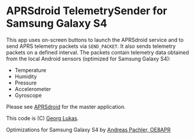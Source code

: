 # APRSdroid TelemetrySender for Samsung Galaxy S4

This app uses on-screen buttons to launch the APRSdroid service and to
send APRS telemetry packets via `SEND_PACKET`. It also sends telemetry
packets on a defined interval. The packets contain telemetry data obtained
from the local Android sensors (optimized for Samsung Galaxy S4):

 * Temperature
 * Humidity
 * Pressure
 * Accelerometer
 * Gyroscope

Please see [APRSdroid](http://aprsdroid.org/) for the master application.

This code is (C) [Georg Lukas](http://op-co.de/).

Optimizations for Samsung Galaxy S4 by [Andreas Pachler, OE8APR](http://socialhams.net/oe8apr)

